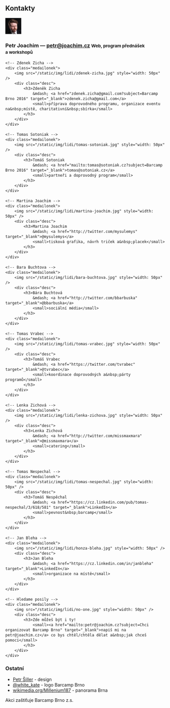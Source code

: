 Kontakty
--------

<div class="kontakty">
    <!-- Petr Joachim -->
    <div class="medailonek">
        <img src="/static/img/lidi/petr-joachim.jpg" style="width: 50px" />
        <div class="desc">
            <h3>Petr Joachim
                &mdash; <a href="mailto:petr@joachim.cz?subject=Barcamp Brno 2016">petr@joachim.cz</a>
                <small>Web, program přednášek a&nbsp;workshopů</small>
            </h3>
        </div>
    </div>

    <!-- Zdenek Zicha -->
    <div class="medailonek">
        <img src="/static/img/lidi/zdenek-zicha.jpg" style="width: 50px" />
        <div class="desc">
            <h3>Zdeněk Zicha
                &mdash; <a href="zdenek.zicha@gmail.com?subject=Barcamp Brno 2016" target="_blank">zdenek.zicha@gmail.com</a>
                <small>příprava doprovodného programu, organizace eventu na&nbsp;místě, charitativní&nbsp;sbírka</small>
            </h3>
        </div>
    </div>

    <!-- Tomas Sotoniak -->
    <div class="medailonek">
        <img src="/static/img/lidi/tomas-sotoniak.jpg" style="width: 50px" />
        <div class="desc">
            <h3>Tomáš Sotoniak
                &mdash; <a href="mailto:tomas@sotoniak.cz?subject=Barcamp Brno 2016" target="_blank">tomas@sotoniak.cz</a>
                <small>partneři a doprovodný program</small>
            </h3>
        </div>
    </div>

    <!-- Martina Joachim -->
    <div class="medailonek">
        <img src="/static/img/lidi/martina-joachim.jpg" style="width: 50px" />
        <div class="desc">
            <h3>Martina Joachim
                &mdash; <a href="http://twitter.com/mysulemys" target="_blank">@mysulemys</a>
                <small>tisková grafika, návrh triček a&nbsp;placek</small>
            </h3>
        </div>
    </div>

    <!-- Bara Buchtova -->
    <div class="medailonek">
        <img src="/static/img/lidi/bara-buchtova.jpg" style="width: 50px" />
        <div class="desc">
            <h3>Bára Buchtová
                &mdash; <a href="http://twitter.com/bbarbuska" target="_blank">@bbarbuska</a>
                <small>sociální média</small>
            </h3>
        </div>
    </div>

    <!-- Tomas Vrabec -->
    <div class="medailonek">
        <img src="/static/img/lidi/tomas-vrabec.jpg" style="width: 50px" />
        <div class="desc">
            <h3>Tomáš Vrabec
                &mdash; <a href="https://twitter.com/tvrabec" target="_blank">@tvrabec</a>
                <small>koordinace doprovodných a&nbsp;párty programů</small>
            </h3>
        </div>
    </div>

    <!-- Lenka Zichová -->
    <div class="medailonek">
        <img src="/static/img/lidi/lenka-zichova.jpg" style="width: 50px" />
        <div class="desc">
            <h3>Lenka Zichová
                &mdash; <a href="http://twitter.com/missmaxmara" target="_blank">@missmaxmara</a>
                <small>catering</small>
            </h3>
        </div>
    </div>

    <!-- Tomas Nespechal -->
    <div class="medailonek">
        <img src="/static/img/lidi/tomas-nespechal.jpg" style="width: 50px" />
        <div class="desc">
            <h3>Tomáš Nespěchal
                &mdash; <a href="https://cz.linkedin.com/pub/tomas-nespechal/3/618/581" target="_blank">LinkedIn</a>
                <small>pevnost&nbsp;barcamp</small>
            </h3>
        </div>
    </div>

    <!-- Jan Bleha -->
    <div class="medailonek">
        <img src="/static/img/lidi/honza-bleha.jpg" style="width: 50px" />
        <div class="desc">
            <h3>Jan Bleha 
                &mdash; <a href="https://cz.linkedin.com/in/janbleha" target="_blank">LinkedIn</a>
                <small>organizace na místě</small>
            </h3>
        </div>
    </div>

    <!-- Hledame posily -->
    <div class="medailonek">
        <img src="/static/img/lidi/no-one.jpg" style="width: 50px" />
        <div class="desc">
            <h3>Zde můžeš být i ty!
                <small><a href="mailto:petr@joachim.cz?subject=Chci organizovat Barcamp Brno" target="_blank">napiš mi na petr@joachim.cz</a> co bys chtěl/chtěla dělat a&nbsp;jak chceš pomoci</small>
            </h3>
        </div>
    </div>
</div>

### Ostatní
 - [Petr Šiller](http://petrsiller.cz/) - design
 - [@white_kate](http://www.twitter.com/white_kate) - logo Barcamp Brno
 - [wikimedia.org/Millenium187](https://commons.wikimedia.org/wiki/File:Brno_-_panorama_II_-_2012.jpg) - panorama Brna


Akci zaštiťuje Barcamp Brno z.s.